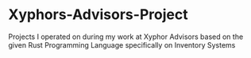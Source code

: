 # Xyphors-Advisors-Project
Projects I operated on during my work at Xyphor Advisors based on the given Rust Programming Language specifically on Inventory Systems
